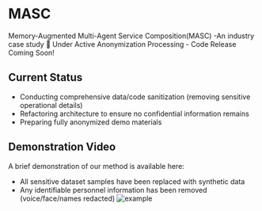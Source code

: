 # MASC
Memory-Augmented Multi-Agent Service Composition(MASC) -An industry case study
🚧 Under Active Anonymization Processing - Code Release Coming Soon!

## Current Status
- Conducting comprehensive data/code sanitization (removing sensitive operational details)
- Refactoring architecture to ensure no confidential information remains
- Preparing fully anonymized demo materials

## Demonstration Video
A brief demonstration of our method is available here:
- All sensitive dataset samples have been replaced with synthetic data
- Any identifiable personnel information has been removed (voice/face/names redacted)
![example](demo.gif)
